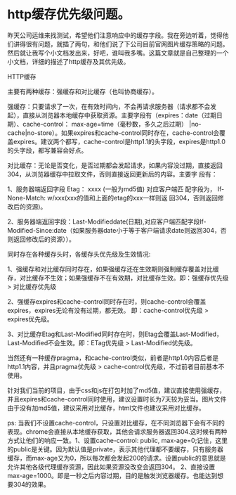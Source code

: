 # http缓存优先级问题。 

昨天公司运维来找测试，希望他们注意响应中的缓存字段。我在旁边听着，觉得他们讲得很有问题，就插了两句，和他们说了下公司目前官网图片缓存策略的问题。然后就让我写个小文档发出来，好吧，谁叫我多嘴。这篇文章就是自己整理的一个小文档，详细的描述了http缓存及其优先级。

HTTP缓存

主要有两种缓存：强缓存和对比缓存（也叫协商缓存）。

强缓存：只要请求了一次，在有效时间内，不会再请求服务器（请求都不会发起），直接从浏览器本地缓存中获取资源。主要字段有（expires：date（过期日期）、cache-control： max-age=time（毫秒数，多久之后过期）                       |no-cache|no-store）。如果expires和cache-control同时存在，cache-control会覆盖expires。建议两个都写，cache-control是http1.1的头字段，expires是http1.0的头字段，都写兼容会好点。

对比缓存：无论是否变化，是否过期都会发起请求，如果内容没过期，直接返回304，从浏览器缓存中拉取文件，否则直接返回更新后的内容。主要字             段有：

1、服务器端返回字段 Etag： xxxx (一般为md5值) 对应客户端匹              配字段为， If-None-Match: w/xxx(xxx的值和上面的etag的xxx一样则返                回304，否则返回修改后的资源)。

2、服务器端返回字段：Last-Modifieddate(日期),对应客户端匹配字段If-Modified-Since:date（如果服务器date小于等于客户端请求date则返回304，否则返回修改后的资源））。

同时存在各种缓存头时，各缓存头优先级及生效情况:

1、强缓存和对比缓存同时存在，如果强缓存还在生效期则强制缓存覆盖对比缓存，对比缓存不生效；如果强缓存不在有效期，对比缓存生效。即：强缓存优先级 > 对比缓存优先级

2、强缓存expires和cache-control同时存在时，则cache-control会覆盖expires，expires无论有没有过期，都无效。 即：cache-control优先级 > expires优先级。

3、对比缓存Etag和Last-Modified同时存在时，则Etag会覆盖Last-Modified，Last-Modified不会生效。即：ETag优先级 > Last-Modified优先级。

当然还有一种缓存pragma，和cache-control类似，前者是http1.0内容后者是http1.1内容，并且pragma优先级 > cache-control优先级，不过前者目前基本不使用。

针对我们当前的项目，由于css和js在打包时加了md5值，建议直接使用强缓存，并且expires和cache-control同时使用，建议设置时长为7天较为妥当。图片文件由于没有加md5值，建议采用对比缓存，html文件也建议采用对比缓存。

ps: 当我们不设置cache-control，只设置对比缓存，在不同浏览器下会有不同的表现。chrome会直接从本地缓存获取，其他会请求服务器返回304.这时候有两种方式让他们的响应一致。1、设置cache-control: public, max-age=0;记住，这里的public是关键。因为默认值是private，表示其他代理都不要缓存，只有服务器缓存，而max-age又为0，所以每次都会发起200的请求。设置public的意思就是允许其他各级代理缓存资源，因此如果资源没改变会返回304。 2、直接设置max-age=1000。即是一秒之后内容过期，目的是触发浏览器缓存。也能达到想要304的效果。

